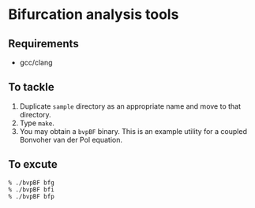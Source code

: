 # Bifurcation analysis tools

## Requirements
- gcc/clang

## To tackle

1. Duplicate `sample` directory as an appropriate name and move to that
directory. 
1. Type `make`.
1. You may obtain a `bvpBF` binary. This is an example utility for 
a coupled Bonvoher van der Pol equation.

## To excute

    % ./bvpBF bfg
    % ./bvpBF bfi
    % ./bvpBF bfp


